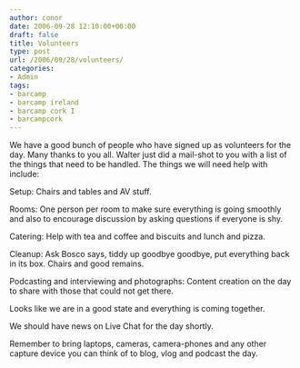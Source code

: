 ```yaml
---
author: conor
date: 2006-09-28 12:10:00+00:00
draft: false
title: Volunteers
type: post
url: /2006/09/28/volunteers/
categories:
- Admin
tags:
- barcamp
- barcamp ireland
- barcamp cork I
- barcampcork
---
```


We have a good bunch of people who have signed up as volunteers for the day. Many thanks to you all. Walter just did a mail-shot to you with a list of the things that need to be handled. The things we will need help with include:

Setup:
Chairs and tables and AV stuff.

Rooms:
One person per room to make sure everything is going smoothly and also to encourage discussion by asking questions if everyone is shy.

Catering:
Help with tea and coffee and biscuits and lunch and pizza.

Cleanup:
Ask Bosco says, tiddy up goodbye goodbye, put everything back in its box. Chairs and good remains.

Podcasting and interviewing and photographs:
Content creation on the day to share with those that could not get there.

Looks like we are in a good state and everything is coming together.

We should have news on Live Chat for the day shortly.

Remember to bring laptops, cameras, camera-phones and any other capture device you can think of to blog, vlog and podcast the day.

